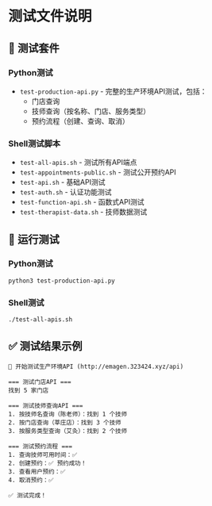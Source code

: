 # 测试文件说明

## 🧪 测试套件

### Python测试
- `test-production-api.py` - 完整的生产环境API测试，包括：
  - 门店查询
  - 技师查询（按名称、门店、服务类型）
  - 预约流程（创建、查询、取消）

### Shell测试脚本
- `test-all-apis.sh` - 测试所有API端点
- `test-appointments-public.sh` - 测试公开预约API
- `test-api.sh` - 基础API测试
- `test-auth.sh` - 认证功能测试
- `test-function-api.sh` - 函数式API测试
- `test-therapist-data.sh` - 技师数据测试

## 🚀 运行测试

### Python测试
```bash
python3 test-production-api.py
```

### Shell测试
```bash
./test-all-apis.sh
```

## ✅ 测试结果示例

```
🚀 开始测试生产环境API (http://emagen.323424.xyz/api)

=== 测试门店API ===
找到 5 家门店

=== 测试技师查询API ===
1. 按技师名查询（陈老师）：找到 1 个技师
2. 按门店查询（莘庄店）：找到 3 个技师
3. 按服务类型查询（艾灸）：找到 2 个技师

=== 测试预约流程 ===
1. 查询技师可用时间：✅
2. 创建预约：✅ 预约成功！
3. 查看用户预约：✅
4. 取消预约：✅

✅ 测试完成！
```